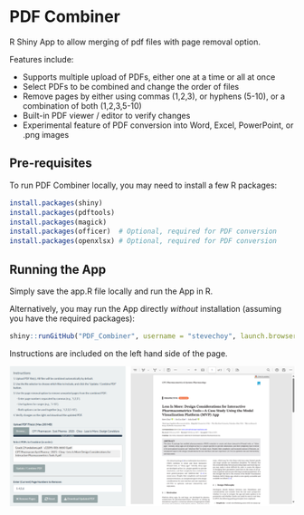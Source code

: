 # PDF Combiner

R Shiny App to allow merging of pdf files with page removal option.  

Features include:  
- Supports multiple upload of PDFs, either one at a time or all at once  
- Select PDFs to be combined and change the order of files  
- Remove pages by either using commas (1,2,3), or hyphens (5-10), or a combination of both (1,2,3,5-10)  
- Built-in PDF viewer / editor to verify changes  
- Experimental feature of PDF conversion into Word, Excel, PowerPoint, or .png images  

## Pre-requisites

To run PDF Combiner locally, you may need to install a few R packages:

``` r
install.packages(shiny)
install.packages(pdftools)
install.packages(magick)
install.packages(officer)  # Optional, required for PDF conversion
install.packages(openxlsx) # Optional, required for PDF conversion
```

## Running the App

Simply save the app.R file locally and run the App in R.  

Alternatively, you may run the App directly *without* installation (assuming you have the required packages):

``` r
shiny::runGitHub("PDF_Combiner", username = "stevechoy", launch.browser = TRUE)
```
Instructions are included on the left hand side of the page.

![](example.png)
